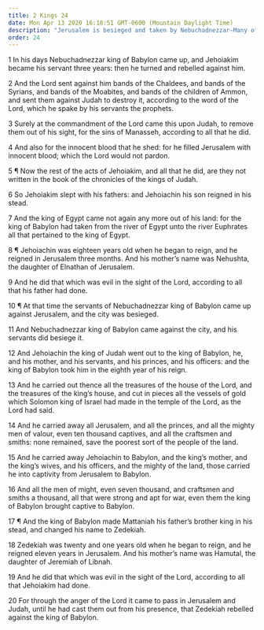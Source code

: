 ```yaml
---
title: 2 Kings 24
date: Mon Apr 13 2020 16:18:51 GMT-0600 (Mountain Daylight Time)
description: "Jerusalem is besieged and taken by Nebuchadnezzar—Many of the people of Judah are carried captive into Babylon—Zedekiah becomes king in Jerusalem—He rebels against Babylon."
order: 24
---
```


1 In his days Nebuchadnezzar king of Babylon came up, and Jehoiakim became his servant three years: then he turned and rebelled against him.

2 And the Lord sent against him bands of the Chaldees, and bands of the Syrians, and bands of the Moabites, and bands of the children of Ammon, and sent them against Judah to destroy it, according to the word of the Lord, which he spake by his servants the prophets.

3 Surely at the commandment of the Lord came this upon Judah, to remove them out of his sight, for the sins of Manasseh, according to all that he did.

4 And also for the innocent blood that he shed: for he filled Jerusalem with innocent blood; which the Lord would not pardon.

5 ¶ Now the rest of the acts of Jehoiakim, and all that he did, are they not written in the book of the chronicles of the kings of Judah.

6 So Jehoiakim slept with his fathers: and Jehoiachin his son reigned in his stead.

7 And the king of Egypt came not again any more out of his land: for the king of Babylon had taken from the river of Egypt unto the river Euphrates all that pertained to the king of Egypt.

8 ¶ Jehoiachin was eighteen years old when he began to reign, and he reigned in Jerusalem three months. And his mother’s name was Nehushta, the daughter of Elnathan of Jerusalem.

9 And he did that which was evil in the sight of the Lord, according to all that his father had done.

10 ¶ At that time the servants of Nebuchadnezzar king of Babylon came up against Jerusalem, and the city was besieged.

11 And Nebuchadnezzar king of Babylon came against the city, and his servants did besiege it.

12 And Jehoiachin the king of Judah went out to the king of Babylon, he, and his mother, and his servants, and his princes, and his officers: and the king of Babylon took him in the eighth year of his reign.

13 And he carried out thence all the treasures of the house of the Lord, and the treasures of the king’s house, and cut in pieces all the vessels of gold which Solomon king of Israel had made in the temple of the Lord, as the Lord had said.

14 And he carried away all Jerusalem, and all the princes, and all the mighty men of valour, even ten thousand captives, and all the craftsmen and smiths: none remained, save the poorest sort of the people of the land.

15 And he carried away Jehoiachin to Babylon, and the king’s mother, and the king’s wives, and his officers, and the mighty of the land, those carried he into captivity from Jerusalem to Babylon.

16 And all the men of might, even seven thousand, and craftsmen and smiths a thousand, all that were strong and apt for war, even them the king of Babylon brought captive to Babylon.

17 ¶ And the king of Babylon made Mattaniah his father’s brother king in his stead, and changed his name to Zedekiah.

18 Zedekiah was twenty and one years old when he began to reign, and he reigned eleven years in Jerusalem. And his mother’s name was Hamutal, the daughter of Jeremiah of Libnah.

19 And he did that which was evil in the sight of the Lord, according to all that Jehoiakim had done.

20 For through the anger of the Lord it came to pass in Jerusalem and Judah, until he had cast them out from his presence, that Zedekiah rebelled against the king of Babylon.
